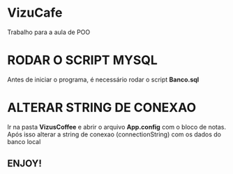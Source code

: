 # VizuCafe
Trabalho para a aula de POO

# RODAR O SCRIPT MYSQL
Antes de iniciar o programa, é necessário rodar o script <strong>Banco.sql</strong>

# ALTERAR STRING DE CONEXAO
Ir na pasta <strong>VizusCoffee</strong> e abrir o arquivo <strong>App.config</strong> com o bloco de notas. Após isso alterar a string de conexao (connectionString) 
com os dados do banco local

<h2>ENJOY!</h2>
